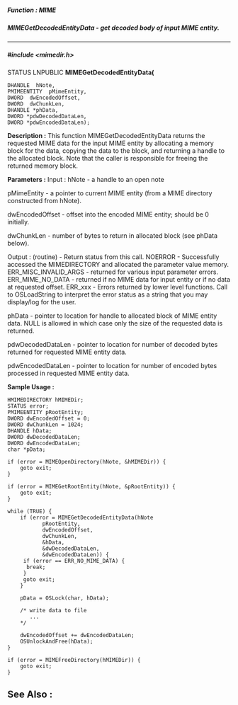 ##### Function : MIME
##### MIMEGetDecodedEntityData - get decoded body of input MIME entity.
---
##### #include <mimedir.h>
STATUS LNPUBLIC **MIMEGetDecodedEntityData(**

	DHANDLE  hNote,
	PMIMEENTITY  pMimeEntity,
	DWORD  dwEncodedOffset,
	DWORD  dwChunkLen,
	DHANDLE *phData,
	DWORD *pdwDecodedDataLen,
	DWORD *pdwEncodedDataLen);
**Description :**
This function MIMEGetDecodedEntityData returns the requested MIME data for the 
input MIME entity by allocating a memory block for the data, copying the data 
to the block, and returning a handle to the allocated block.  Note that the 
caller is responsible for freeing the returned memory block.

**Parameters :**
Input :
hNote  -  a handle to an open note

pMimeEntity  -  a pointer to current MIME entity (from a MIME directory constructed from hNote).

dwEncodedOffset  -  offset into the encoded MIME entity; should be 0 initially.

dwChunkLen  -  number of bytes to return in allocated block (see phData below).

Output :
(routine)  -  Return status from this call.
	NOERROR - Successfully accessed the MIMEDIRECTORY and allocated the parameter value memory.
	ERR_MISC_INVALID_ARGS - returned for various input parameter errors.
	ERR_MIME_NO_DATA - returned if no MIME data for input entity or if no data at requested offset.
	ERR_xxx - Errors returned by lower level functions.  Call to OSLoadString to interpret the error status as a string that you may display/log for the user.



phData  -  pointer to location for handle to allocated block of MIME entity data.  NULL is allowed in which case only the size of the requested data is returned.

pdwDecodedDataLen  -  pointer to location for number of decoded bytes returned for requested MIME entity data.

pdwEncodedDataLen  -  pointer to location for number of encoded bytes processed in requested MIME entity data.

**Sample Usage :**
```
HMIMEDIRECTORY hMIMEDir;
STATUS error;
PMIMEENTITY pRootEntity;
DWORD dwEncodedOffset = 0;
DWORD dwChunkLen = 1024;
DHANDLE hData;
DWORD dwDecodedDataLen;
DWORD dwEncodedDataLen;
char *pData;

if (error = MIMEOpenDirectory(hNote, &hMIMEDir)) {
	goto exit;
}

if (error = MIMEGetRootEntity(hNote, &pRootEntity)) {
	goto exit;
}

while (TRUE) {
	if (error = MIMEGetDecodedEntityData(hNote
	       pRootEntity,
	       dwEncodedOffset,
	       dwChunkLen,
	       &hData,
	       &dwDecodedDataLen,
	       &dwEncodedDataLen)) {
	 if (error == ERR_NO_MIME_DATA) {
	  break;
	 }
	 goto exit;
	}

	pData = OSLock(char, hData);

	/* write data to file
	   ...
	*/

	dwEncodedOffset += dwEncodedDataLen;
	OSUnlockAndFree(hData);
}

if (error = MIMEFreeDirectory(hMIMEDir)) {
	goto exit;
}

```
**See Also :**
[](D:/md_files/.md)
---
